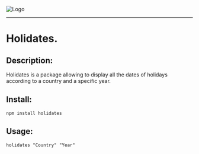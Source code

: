 ![Logo](hhttps://ibb.co/6t2f1sY)

-----------------

# Holidates.

## Description:

Holidates is a package allowing to display all the dates of holidays according to a country and a specific year.

## Install: 

    npm install holidates

## Usage:

    holidates "Country" "Year"